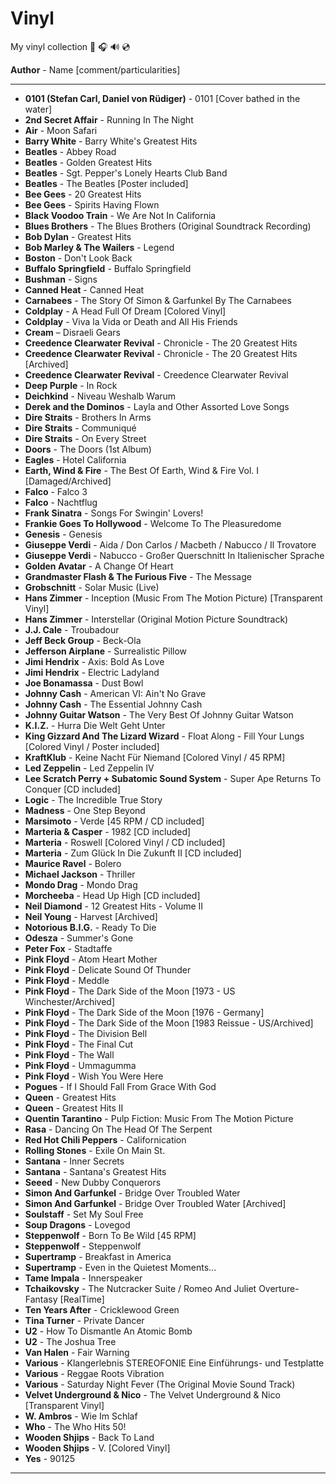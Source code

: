 # Vinyl

My vinyl collection 🎵 🎧 🔊 💿

**Author** - Name \[comment/particularities\]

---
- **0101 (Stefan Carl, Daniel von Rüdiger)** - 0101 \[Cover bathed in the water\]
- **2nd Secret Affair** - Running In The Night
- **Air** - Moon Safari
- **Barry White** - Barry White's Greatest Hits
- **Beatles** - Abbey Road
- **Beatles** - Golden Greatest Hits
- **Beatles** - Sgt. Pepper's Lonely Hearts Club Band
- **Beatles** - The Beatles \[Poster included\]
- **Bee Gees** - 20 Greatest Hits
- **Bee Gees** - Spirits Having Flown
- **Black Voodoo Train** - We Are Not In California
- **Blues Brothers** - The Blues Brothers (Original Soundtrack Recording)
- **Bob Dylan** - Greatest Hits
- **Bob Marley & The Wailers** - Legend
- **Boston** - Don't Look Back
- **Buffalo Springfield** - Buffalo Springfield
- **Bushman** - Signs
- **Canned Heat** - Canned Heat
- **Carnabees** - The Story Of Simon & Garfunkel By The Carnabees
- **Coldplay** - A Head Full Of Dream \[Colored Vinyl\]
- **Coldplay** - Viva la Vida or Death and All His Friends
- **Cream** – Disraeli Gears
- **Creedence Clearwater Revival** - Chronicle - The 20 Greatest Hits
- **Creedence Clearwater Revival** - Chronicle - The 20 Greatest Hits \[Archived\]
- **Creedence Clearwater Revival** - Creedence Clearwater Revival
- **Deep Purple** - In Rock
- **Deichkind** - Niveau Weshalb Warum
- **Derek and the Dominos** - Layla and Other Assorted Love Songs
- **Dire Straits** - Brothers In Arms
- **Dire Straits** - Communiqué
- **Dire Straits** - On Every Street
- **Doors** - The Doors (1st Album)
- **Eagles** - Hotel California
- **Earth, Wind & Fire** - The Best Of Earth, Wind & Fire Vol. I \[Damaged/Archived\]
- **Falco** - Falco 3
- **Falco** - Nachtflug
- **Frank Sinatra** - Songs For Swingin' Lovers!
- **Frankie Goes To Hollywood** - Welcome To The Pleasuredome
- **Genesis** - Genesis
- **Giuseppe Verdi** - Aida / Don Carlos / Macbeth / Nabucco / Il Trovatore
- **Giuseppe Verdi** - Nabucco - Großer Querschnitt In Italienischer Sprache
- **Golden Avatar** - A Change Of Heart
- **Grandmaster Flash & The Furious Five** - The Message
- **Grobschnitt** - Solar Music (Live)
- **Hans Zimmer** - Inception (Music From The Motion Picture) \[Transparent Vinyl\]
- **Hans Zimmer** - Interstellar (Original Motion Picture Soundtrack)
- **J.J. Cale** - Troubadour
- **Jeff Beck Group** - Beck-Ola
- **Jefferson Airplane** - Surrealistic Pillow
- **Jimi Hendrix** - Axis: Bold As Love
- **Jimi Hendrix** - Electric Ladyland
- **Joe Bonamassa** - Dust Bowl
- **Johnny Cash** - American VI: Ain't No Grave
- **Johnny Cash** - The Essential Johnny Cash
- **Johnny Guitar Watson** - The Very Best Of Johnny Guitar Watson
- **K.I.Z.** - Hurra Die Welt Geht Unter
- **King Gizzard And The Lizard Wizard** - Float Along - Fill Your Lungs \[Colored Vinyl / Poster included\]
- **KraftKlub** - Keine Nacht Für Niemand \[Colored Vinyl / 45 RPM\]
- **Led Zeppelin** - Led Zeppelin IV
- **Lee Scratch Perry + Subatomic Sound System** - Super Ape Returns To Conquer \[CD included\]
- **Logic** - The Incredible True Story
- **Madness** - One Step Beyond
- **Marsimoto** - Verde \[45 RPM / CD included\]
- **Marteria & Casper** - 1982 \[CD included\]
- **Marteria** - Roswell \[Colored Vinyl / CD included\]
- **Marteria** - Zum Glück In Die Zukunft II \[CD included\]
- **Maurice Ravel** - Bolero
- **Michael Jackson** - Thriller
- **Mondo Drag** - Mondo Drag
- **Morcheeba** - Head Up High \[CD included\]
- **Neil Diamond** - 12 Greatest Hits - Volume II
- **Neil Young** - Harvest \[Archived\]
- **Notorious B.I.G.** - Ready To Die
- **Odesza** - Summer's Gone
- **Peter Fox** - Stadtaffe
- **Pink Floyd** - Atom Heart Mother
- **Pink Floyd** - Delicate Sound Of Thunder
- **Pink Floyd** - Meddle
- **Pink Floyd** - The Dark Side of the Moon \[1973 - US Winchester/Archived\]
- **Pink Floyd** - The Dark Side of the Moon \[1976 - Germany\]
- **Pink Floyd** - The Dark Side of the Moon \[1983 Reissue - US/Archived\]
- **Pink Floyd** - The Division Bell
- **Pink Floyd** - The Final Cut
- **Pink Floyd** - The Wall
- **Pink Floyd** - Ummagumma
- **Pink Floyd** - Wish You Were Here
- **Pogues** - If I Should Fall From Grace With God
- **Queen** - Greatest Hits
- **Queen** - Greatest Hits II
- **Quentin Tarantino** - Pulp Fiction: Music From The Motion Picture
- **Rasa** - Dancing On The Head Of The Serpent
- **Red Hot Chili Peppers** - Californication
- **Rolling Stones** - Exile On Main St.
- **Santana** - Inner Secrets
- **Santana** - Santana's Greatest Hits
- **Seeed** - New Dubby Conquerors
- **Simon And Garfunkel** - Bridge Over Troubled Water
- **Simon And Garfunkel** - Bridge Over Troubled Water \[Archived\]
- **Soulstaff** - Set My Soul Free
- **Soup Dragons** - Lovegod
- **Steppenwolf** - Born To Be Wild \[45 RPM\]
- **Steppenwolf** - Steppenwolf
- **Supertramp** - Breakfast in America
- **Supertramp** - Even in the Quietest Moments...
- **Tame Impala** - Innerspeaker
- **Tchaikovsky** - The Nutcracker Suite / Romeo And Juliet Overture-Fantasy \[RealTime\]
- **Ten Years After** - Cricklewood Green
- **Tina Turner** - Private Dancer
- **U2** - How To Dismantle An Atomic Bomb
- **U2** - The Joshua Tree
- **Van Halen** - Fair Warning
- **Various** - Klangerlebnis STEREOFONIE Eine Einführungs- und Testplatte
- **Various** - Reggae Roots Vibration
- **Various** - Saturday Night Fever (The Original Movie Sound Track)
- **Velvet Underground & Nico** - The Velvet Underground & Nico \[Transparent Vinyl\]
- **W. Ambros** - Wie Im Schlaf
- **Who** - The Who Hits 50!
- **Wooden Shjips** - Back To Land
- **Wooden Shjips** - V. \[Colored Vinyl\]
- **Yes** - 90125
---
